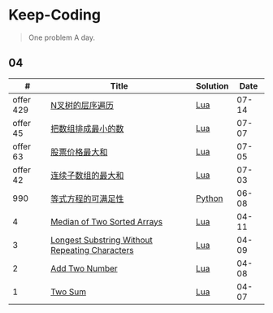 # Keep-Coding
> One problem A day.


## 04

|#|Title|Solution|Date|
|-------|-------|------|-------|
|offer 429|[N叉树的层序遍历](https://leetcode-cn.com/problems/n-ary-tree-level-order-traversal/)|[Lua](./2020/offer-429.lua)|07-14|
|offer 45|[把数组排成最小的数](https://leetcode-cn.com/problems/ba-shu-zu-pai-cheng-zui-xiao-de-shu-lcof/)|[Lua](./2020/offer-45.lua)|07-07|
|offer 63|[股票价格最大和](https://leetcode-cn.com/problems/gu-piao-de-zui-da-li-run-lcof)|[Lua](./2020/offer-63.lua)|07-05|
|offer 42|[连续子数组的最大和](https://leetcode-cn.com/problems/lian-xu-zi-shu-zu-de-zui-da-he-lcof/)|[Lua](./2020/offer-42.lua)|07-03|
|990|[等式方程的可满足性](https://leetcode-cn.com/problems/satisfiability-of-equality-equations/)|[Python](./2020/990.py)|06-08|
|4|[Median of Two Sorted Arrays](https://leetcode.com/problems/median-of-two-sorted-arrays/)|[Lua](./2020/4.lua)|04-11|
|3|[Longest Substring Without Repeating Characters](https://leetcode.com/problems/longest-substring-without-repeating-characters/)|[Lua](./2020/3.lua)|04-09|
|2|[Add Two Number](https://leetcode.com/problems/add-two-numbers/)|[Lua](./2020/2.lua)|04-08|
|1|[Two Sum](https://leetcode.com/problems/two-sum/)|[Lua](./2020/1.lua)|04-07|
